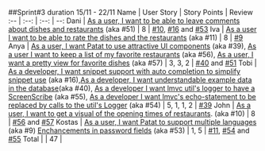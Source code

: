 ##Sprint#3 duration 15/11 - 22/11
Name | User Story | Story Points | Review
:-- | :--: | :--: | --:
Dani | [As a user, I want to be able to leave comments about dishes and restaurants](https://github.com/SEP007/lmvc-patat/issues/51) (aka #51)  | 8 | [#10](https://github.com/SEP007/lmvc-patat/issues/10), [#16](https://github.com/SEP007/lmvc-patat/issues/16) and [#53](https://github.com/SEP007/lmvc-patat/issues/53)
Iva | [As a user I want to be able to rate the dishes and the restaurants](https://github.com/SEP007/lmvc-patat/issues/11) (aka #11) | 8 | [#9](https://github.com/SEP007/lmvc-patat/issues/9)
Anya | [As a user, I want Patat to use attractive UI components](https://github.com/SEP007/lmvc-patat/issues/39) (aka #39), [As a user I want to keep a list of my favorite restaurants](https://github.com/SEP007/lmvc-patat/issues/56) (aka #56), [As a user, I want a pretty view for favorite dishes](https://github.com/SEP007/lmvc-patat/issues/57) (aka #57)  | 3, 3, 2 |  [#40](https://github.com/SEP007/lmvc-patat/issues/40) and [#51]((https://github.com/SEP007/lmvc-patat/issues/51))
Tobi | [As a developer, I want snippet support with auto completion to simplify snippet use](https://github.com/SEP007/lmvc-patat/issues/16) (aka #16),[As a developer, I want understandable example data in the database](https://github.com/SEP007/lmvc-patat/issues/40)(aka #40), [As a developer I want lmvc util's logger to have a ScreenScribe](https://github.com/SEP007/lmvc-patat/issues/55) (aka #55), [As a developer I want lmvc's echo-statement to be replaced by calls to the util's Logger](https://github.com/SEP007/lmvc-patat/issues/54) (aka #54)  | 5, 1, 1, 2 |  [#39](https://github.com/SEP007/lmvc-patat/issues/39)
John | [As a user, I want to get a visual of the opening times of restaurants](https://github.com/SEP007/lmvc-patat/issues/10). (aka #10) | 8 | [#56](https://github.com/SEP007/lmvc-patat/issues/56) and [#57](https://github.com/SEP007/lmvc-patat/issues/57)
Kostas | [As a user, I want Patat to support multiple languages](https://github.com/SEP007/lmvc-patat/issues/9) (aka #9) [Enchancements in password fields](https://github.com/SEP007/lmvc-patat/issues/53) (aka #53)  | 1, 5 | [#11](https://github.com/SEP007/lmvc-patat/issues/11), [#54](https://github.com/SEP007/lmvc-patat/issues/54) and [#55](https://github.com/SEP007/lmvc-patat/issues/55)
Total | | 47 |
